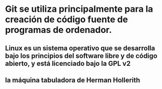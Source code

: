 # Git se utiliza principalmente para la creación de código fuente de programas de ordenador.
## Linux es un sistema operativo que se desarrolla bajo los principios del software libre y de código abierto, y está licenciado bajo la GPL v2
## la máquina tabuladora de Herman Hollerith
